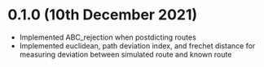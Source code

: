 # 0.1.0 (10th December 2021)
* Implemented ABC_rejection when postdicting routes
* Implemented euclidean, path deviation index, and frechet distance for measuring deviation between simulated route and known route
